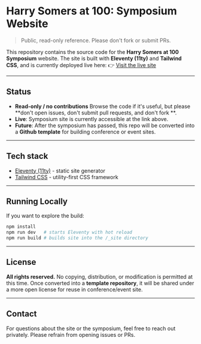 # Harry Somers at 100: Symposium Website

> Public, read-only reference. Please don't fork or submit PRs.

This repository contains the source code for the **Harry Somers at 100 Symposium** website.
The site is built with **Eleventy (11ty)** and **Tailwind CSS**, and is currently deployed live here:
👉 [Visit the live site](https://harry-somers-symposium.netlify.app)

---

## Status

- **Read-only / no contributions**
Browse the code if it's useful, but please **don't open issues, don't submit pull requests, and don't fork **.
- **Live**: Symposium site is currently accessible at the link above.
- **Future**: After the symposium has passed, this repo will be converted into a **Github template** for building conference or event sites.

---

## Tech stack

- [Eleventy (11ty)](https://www.11ty.dev/) - static site generator
- [Tailwind CSS](https://tailwindcss.com/) - utility-first CSS framework 

---

## Running Locally

If you want to explore the build:

```bash
npm install
npm run dev   # starts Eleventy with hot reload
npm run build # builds site into the /_site directory
```

---

## License

**All rights reserved.**
No copying, distribution, or modification is permitted at this time. Once converted into a **template repository**, it will be shared under a more open license for reuse in conference/event site.

---

## Contact

For questions about the site or the symposium, feel free to reach out privately. Please refrain from opening issues or PRs.